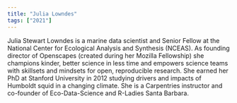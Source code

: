 ```yaml
---
title: "Julia Lowndes"
tags: ["2021"]
---
```


Julia Stewart Lowndes is a marine data scientist and Senior Fellow at the National Center for Ecological Analysis and Synthesis (NCEAS). As founding director of Openscapes (created during her Mozilla Fellowship) she champions kinder, better science in less time and empowers science teams with skillsets and mindsets for open, reproducible research. She earned her PhD at Stanford University in 2012 studying drivers and impacts of Humboldt squid in a changing climate. She is a Carpentries instructor and co-founder of Eco-Data-Science and R-Ladies Santa Barbara.
